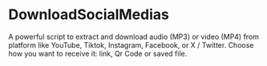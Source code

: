 # DownloadSocialMedias
A powerful script to extract and download audio (MP3) or video (MP4) from platform like YouTube, Tiktok, Instagram, Facebook, or X / Twitter. Choose how you want to receive it: link, Qr Code or saved file.
